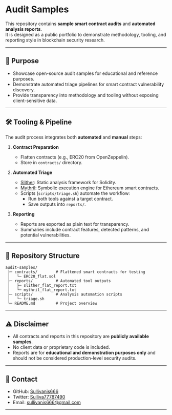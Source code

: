 # Audit Samples

This repository contains **sample smart contract audits** and **automated analysis reports**.  
It is designed as a public portfolio to demonstrate methodology, tooling, and reporting style in blockchain security research.

---

## 📌 Purpose

- Showcase open-source audit samples for educational and reference purposes.  
- Demonstrate automated triage pipelines for smart contract vulnerability discovery.  
- Provide transparency into methodology and tooling without exposing client-sensitive data.  

---

## 🛠 Tooling & Pipeline

The audit process integrates both **automated** and **manual** steps:

1. **Contract Preparation**
   - Flatten contracts (e.g., ERC20 from OpenZeppelin).
   - Store in `contracts/` directory.

2. **Automated Triage**
   - [Slither](https://github.com/crytic/slither): Static analysis framework for Solidity.  
   - [Mythril](https://github.com/ConsenSys/mythril): Symbolic execution engine for Ethereum smart contracts.  
   - Scripts (`scripts/triage.sh`) automate the workflow:
     - Run both tools against a target contract.
     - Save outputs into `reports/`.

3. **Reporting**
   - Reports are exported as plain text for transparency.  
   - Summaries include contract features, detected patterns, and potential vulnerabilities.  

---

## 📂 Repository Structure

```
audit-samples/
 ├─ contracts/        # Flattened smart contracts for testing
 │   └─ ERC20_flat.sol
 ├─ reports/          # Automated tool outputs
 │   ├─ slither_flat_report.txt
 │   └─ mythril_flat_report.txt
 ├─ scripts/          # Analysis automation scripts
 │   └─ triage.sh
 └─ README.md         # Project overview
```

---

## ⚠️ Disclaimer

- All contracts and reports in this repository are **publicly available samples**.  
- No client data or proprietary code is included.  
- Reports are for **educational and demonstration purposes only** and should not be considered production-level security audits.  

---

## 📩 Contact

- GitHub: [Sullivanis666](https://github.com/Sullivanis666)
- Twitter: [Sulliva77787490](https://x.com/Sulliva77787490)
- Email: sullivanis666@gmail.com

---
